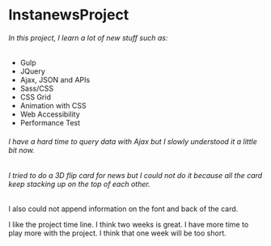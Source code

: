# InstanewsProject

###### In this project, I learn a lot of new stuff such as:
* Gulp
* JQuery
* Ajax, JSON and APIs
* Sass/CSS 
* CSS Grid
* Animation with CSS
* Web Accessibility
* Performance Test

###### I have a hard time to query data with Ajax but I slowly understood it a little bit now.

###### I tried to do a 3D flip card for news but I could not do it because all the card keep stacking up on the top of each other.
I also could not append information on the font and back of the card.

I like the project time line.  I think two weeks is great.  I have more time to play more with the project.  I think that one week
will be too short.





